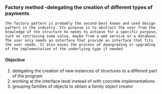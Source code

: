 ### Factory method -delegating the creation of different types of payments
    the factory pattern is probably the second-best known and used design pattern in the industry. Its purpose is to abstract the user from the knowledge of the structure he needs to achieve for a specific purpose, such as retrieving some value, maybe from a web service or a database. The user only needs an interface that provide an interface that fits the user needs. It also eases the process of downgrading or upgrading of the implementation of the underlying type if needed


#### Objective
1. delegating the creation of new instances of structures to a different part of the program
2. working at the interface level instead of with concrete implementations
3. grouping families of objects to obtain a family object creator
